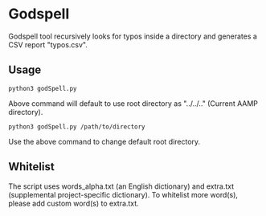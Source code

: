 # Godspell

Godspell tool recursively looks for typos inside a directory and generates a CSV report "typos.csv".

## Usage

```
python3 godSpell.py
```

Above command will default to use root directory as "../../.." (Current AAMP directory).

```
python3 godSpell.py /path/to/directory
```

Use the above command to change default root directory.

## Whitelist
The script uses words_alpha.txt (an English dictionary) and extra.txt (supplemental project-specific dictionary). To whitelist more word(s), please add custom word(s) to extra.txt.
